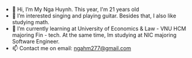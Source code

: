 - 👋 Hi, I’m My Nga Huynh. This year, I'm 21 years old
- 👀 I’m interested singing and playing guitar. Besides that, I also like studying math. 
- 🌱 I’m currently learning at University of Economics & Law - VNU HCM majoring Fin - tech. At the same time, Im studying at NIC majoring Software Engineer. 
- 📫 Contact me on email: ngahm277@gmail.com

<!---
Myngahuynh/Myngahuynh is a ✨ special ✨ repository because its `README.md` (this file) appears on your GitHub profile.
You can click the Preview link to take a look at your changes.
---> 
